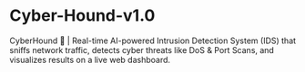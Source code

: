 # Cyber-Hound-v1.0
CyberHound 🐾 | Real-time AI-powered Intrusion Detection System (IDS) that sniffs network traffic, detects cyber threats like DoS &amp; Port Scans, and visualizes results on a live web dashboard.
